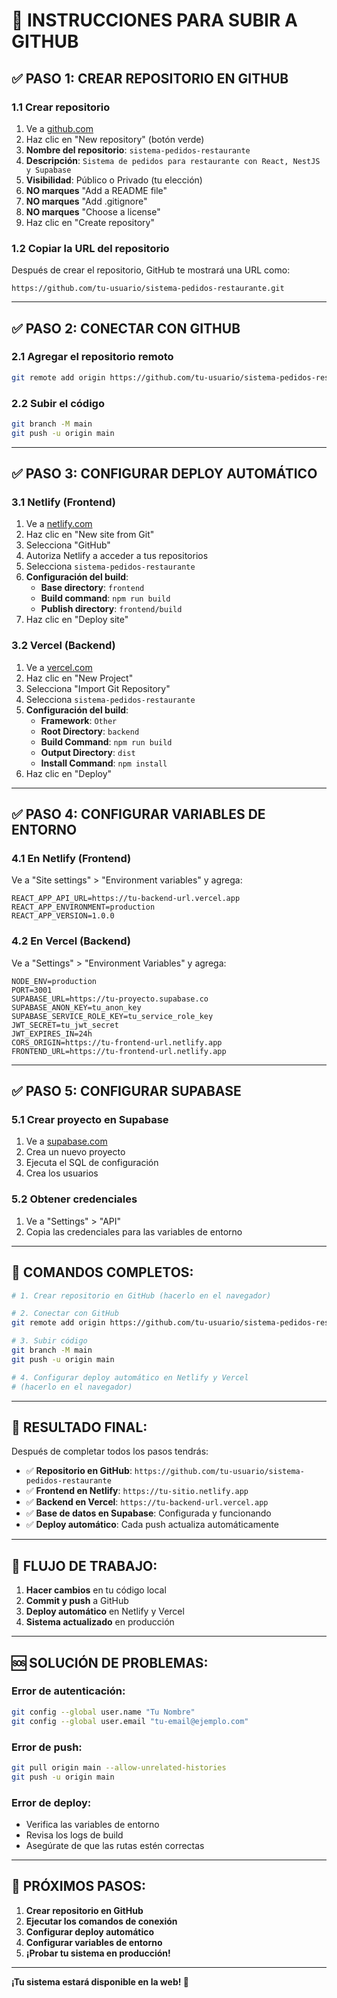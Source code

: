 # 🚀 INSTRUCCIONES PARA SUBIR A GITHUB

## ✅ **PASO 1: CREAR REPOSITORIO EN GITHUB**

### 1.1 Crear repositorio
1. Ve a [github.com](https://github.com)
2. Haz clic en "New repository" (botón verde)
3. **Nombre del repositorio**: `sistema-pedidos-restaurante`
4. **Descripción**: `Sistema de pedidos para restaurante con React, NestJS y Supabase`
5. **Visibilidad**: Público o Privado (tu elección)
6. **NO marques** "Add a README file"
7. **NO marques** "Add .gitignore"
8. **NO marques** "Choose a license"
9. Haz clic en "Create repository"

### 1.2 Copiar la URL del repositorio
Después de crear el repositorio, GitHub te mostrará una URL como:
```
https://github.com/tu-usuario/sistema-pedidos-restaurante.git
```

---

## ✅ **PASO 2: CONECTAR CON GITHUB**

### 2.1 Agregar el repositorio remoto
```bash
git remote add origin https://github.com/tu-usuario/sistema-pedidos-restaurante.git
```

### 2.2 Subir el código
```bash
git branch -M main
git push -u origin main
```

---

## ✅ **PASO 3: CONFIGURAR DEPLOY AUTOMÁTICO**

### 3.1 Netlify (Frontend)
1. Ve a [netlify.com](https://netlify.com)
2. Haz clic en "New site from Git"
3. Selecciona "GitHub"
4. Autoriza Netlify a acceder a tus repositorios
5. Selecciona `sistema-pedidos-restaurante`
6. **Configuración del build**:
   - **Base directory**: `frontend`
   - **Build command**: `npm run build`
   - **Publish directory**: `frontend/build`
7. Haz clic en "Deploy site"

### 3.2 Vercel (Backend)
1. Ve a [vercel.com](https://vercel.com)
2. Haz clic en "New Project"
3. Selecciona "Import Git Repository"
4. Selecciona `sistema-pedidos-restaurante`
5. **Configuración del build**:
   - **Framework**: `Other`
   - **Root Directory**: `backend`
   - **Build Command**: `npm run build`
   - **Output Directory**: `dist`
   - **Install Command**: `npm install`
6. Haz clic en "Deploy"

---

## ✅ **PASO 4: CONFIGURAR VARIABLES DE ENTORNO**

### 4.1 En Netlify (Frontend)
Ve a "Site settings" > "Environment variables" y agrega:
```
REACT_APP_API_URL=https://tu-backend-url.vercel.app
REACT_APP_ENVIRONMENT=production
REACT_APP_VERSION=1.0.0
```

### 4.2 En Vercel (Backend)
Ve a "Settings" > "Environment Variables" y agrega:
```
NODE_ENV=production
PORT=3001
SUPABASE_URL=https://tu-proyecto.supabase.co
SUPABASE_ANON_KEY=tu_anon_key
SUPABASE_SERVICE_ROLE_KEY=tu_service_role_key
JWT_SECRET=tu_jwt_secret
JWT_EXPIRES_IN=24h
CORS_ORIGIN=https://tu-frontend-url.netlify.app
FRONTEND_URL=https://tu-frontend-url.netlify.app
```

---

## ✅ **PASO 5: CONFIGURAR SUPABASE**

### 5.1 Crear proyecto en Supabase
1. Ve a [supabase.com](https://supabase.com)
2. Crea un nuevo proyecto
3. Ejecuta el SQL de configuración
4. Crea los usuarios

### 5.2 Obtener credenciales
1. Ve a "Settings" > "API"
2. Copia las credenciales para las variables de entorno

---

## 🎯 **COMANDOS COMPLETOS:**

```bash
# 1. Crear repositorio en GitHub (hacerlo en el navegador)

# 2. Conectar con GitHub
git remote add origin https://github.com/tu-usuario/sistema-pedidos-restaurante.git

# 3. Subir código
git branch -M main
git push -u origin main

# 4. Configurar deploy automático en Netlify y Vercel
# (hacerlo en el navegador)
```

---

## 🎉 **RESULTADO FINAL:**

Después de completar todos los pasos tendrás:

- ✅ **Repositorio en GitHub**: `https://github.com/tu-usuario/sistema-pedidos-restaurante`
- ✅ **Frontend en Netlify**: `https://tu-sitio.netlify.app`
- ✅ **Backend en Vercel**: `https://tu-backend-url.vercel.app`
- ✅ **Base de datos en Supabase**: Configurada y funcionando
- ✅ **Deploy automático**: Cada push actualiza automáticamente

---

## 🔄 **FLUJO DE TRABAJO:**

1. **Hacer cambios** en tu código local
2. **Commit y push** a GitHub
3. **Deploy automático** en Netlify y Vercel
4. **Sistema actualizado** en producción

---

## 🆘 **SOLUCIÓN DE PROBLEMAS:**

### Error de autenticación:
```bash
git config --global user.name "Tu Nombre"
git config --global user.email "tu-email@ejemplo.com"
```

### Error de push:
```bash
git pull origin main --allow-unrelated-histories
git push -u origin main
```

### Error de deploy:
- Verifica las variables de entorno
- Revisa los logs de build
- Asegúrate de que las rutas estén correctas

---

## 🎯 **PRÓXIMOS PASOS:**

1. **Crear repositorio en GitHub**
2. **Ejecutar los comandos de conexión**
3. **Configurar deploy automático**
4. **Configurar variables de entorno**
5. **¡Probar tu sistema en producción!**

---

**¡Tu sistema estará disponible en la web! 🚀**




